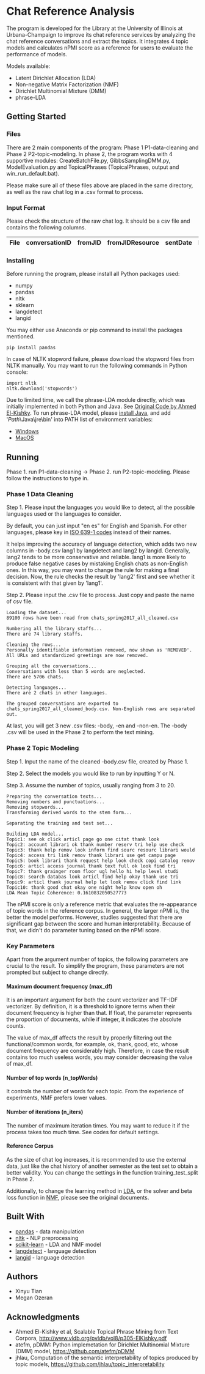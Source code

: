 # Chat Reference Analysis 

The program is developed for the Library at the University of Illinois at Urbana-Champaign to improve its chat reference services by analyzing the chat reference conversations and extract the topics.
It integrates 4 topic models and calculates nPMI score as a reference for users to evaluate the performance of models.

Models available:
* Latent Dirichlet Allocation (LDA)
* Non-negative Matrix Factorization (NMF)
* Dirichlet Multinomial Mixture (DMM)
* phrase-LDA

## Getting Started

### Files

There are 2 main components of the program: Phase 1 P1-data-cleaning and Phase 2 P2-topic-modeling.
In phase 2, the program works with 4 supportive modules: CreateBatchFile.py, GibbsSamplingDMM.py, ModelEvaluation.py and TopicalPhrases (TopicalPhrases, output and win_run_default.bat).

Please make sure all of these files above are placed in the same directory, as well as the raw chat log in a .csv format to process.

### Input Format

Please check the structure of the raw chat log. It should be a csv file and contains the following columns.

| File        | conversationID | fromJID | fromJIDResource | sentDate | body | Time | Date |
|-------------|----------------|---------|-----------------|----------|------|------|------|


### Installing

Before running the program, please install all Python packages used:

* numpy
* pandas
* nltk
* sklearn
* langdetect
* langid

You may either use Anaconda or pip command to install the packages mentioned.

```
pip install pandas
```

In case of NLTK stopword failure, please download the stopword files from NLTK manually. You may want to run the following commands in Python console:

```
import nltk
nltk.download('stopwords')
```

Due to limited time, we call the phrase-LDA module directly, which was initially implemented in both Python and Java. See [Original Code by Ahmed El-Kishky](http://web.engr.illinois.edu/~elkishk2/code/ToPMine.zip).
To run phrase-LDA model, please [install Java](https://www.java.com/en/download/), and add '$Path$\Java\jre\bin' into PATH list of environment variables:

* [Windows](https://www.pythoncentral.io/add-python-to-path-python-is-not-recognized-as-an-internal-or-external-command/)
* [MacOS](https://gist.github.com/patriciogonzalezvivo/77da993b14a48753efda)

## Running

Phase 1. run P1-data-cleaning -> Phase 2. run P2-topic-modeling.
Please follow the instructions to type in.

### Phase 1 Data Cleaning

Step 1. Please input the languages you would like to detect, all the possible languages used or the languages to consider.

By default, you can just input "en es" for English and Spanish. For other languages, please key in [ISO 639-1 codes](https://en.wikipedia.org/wiki/List_of_ISO_639-1_codes) instead of their names.

It helps improving the accuracy of language detection, which adds two new columns in -body.csv lang1 by langdetect and lang2 by langid. Generally, lang2 tends to be more conservative and reliable.
lang1 is more likely to produce false negative cases by mistaking English chats as non-English ones. In this way, you may want to change the rule for making a final decision. 
Now, the rule checks the result by 'lang2' first and see whether it is consistent with that given by 'lang1'.

Step 2. Please input the .csv file to process. Just copy and paste the name of csv file. 

```
Loading the dataset...
89100 rows have been read from chats_spring2017_all_cleaned.csv

Numbering all the library staffs...
There are 74 library staffs.

Cleaning the rows...
Personally identifiable information removed, now shown as 'REMOVED'.
All URLs and standardized greetings are now removed.

Grouping all the conversations...
Conversations with less than 5 words are neglected.
There are 5706 chats.

Detecting languages...
There are 2 chats in other languages.

The grouped conversations are exported to chats_spring2017_all_cleaned_body.csv. Non-English rows are separated out.
```

At last, you will get 3 new .csv files: -body, -en and -non-en. The -body .csv will be used in the Phase 2 to perform the text mining.

### Phase 2 Topic Modeling

Step 1. Input the name of the cleaned -body.csv file, created by Phase 1.

Step 2. Select the models you would like to run by inputting Y or N.

Step 3. Assume the number of topics, usually ranging from 3 to 20.

```
Preparing the conversation texts...
Removing numbers and punctuations...
Removing stopwords...
Transforming derived words to the stem form...

Separating the training and test set...

Building LDA model...
Topic1: see ok click articl page go one citat thank look
Topic2: account librari ok thank number reserv tri help use check
Topic3: thank help remov look inform find sourc resourc librari would
Topic4: access tri link remov thank librari use get campu page
Topic5: book librari thank request help look check copi catalog remov
Topic6: articl access journal thank text full ok look find tri
Topic7: thank grainger room floor ugl hello hi help level studi
Topic8: search databas look articl find help okay thank use tri
Topic9: articl thank journal help let look remov click find link
Topic10: thank good chat okay one night help know open oh
LDA Mean Topic Coherence: 0.1610832050527773
```

The nPMI score is only a reference metric that evaluates the re-appearance of topic words in the reference corpus. In general, the larger nPMI is, the better the model performs. 
However, studies suggested that there are significant gap between the score and human interpretability. Because of that, we didn't do parameter tuning based on the nPMI score.

### Key Parameters

Apart from the argument number of topics, the following parameters are crucial to the result. To simplify the program, these parameters are not prompted but subject to change directly.

#### Maximum document frequency (max_df)

It is an important argument for both the count vectorizer and TF-IDF vectorizer. By definition, it is a threshold to ignore terms when their document frequency is higher than that.
If float, the parameter represents the proportion of documents, while if integer, it indicates the absolute counts.

The value of max_df affects the result by properly filtering out the functional/common words, for example, ok, thank, good, etc, whose document frequency are considerably high.
Therefore, in case the result contains too much useless words, you may consider decreasing the value of max_df.

#### Number of top words (n_topWords)

It controls the number of words for each topic. From the experience of experiments, NMF prefers lower values.

#### Number of iterations (n_iters)

The number of maximum iteration times. You may want to reduce it if the process takes too much time. See codes for default settings.

#### Reference Corpus

As the size of chat log increases, it is recommended to use the external data, just like the chat history of another semester as the test set to obtain a better validity. You can change the settings in the function training_test_split in Phase 2.

Additionally, to change the learning method in [LDA](http://scikit-learn.org/stable/modules/generated/sklearn.decomposition.LatentDirichletAllocation.html#sklearn.decomposition.LatentDirichletAllocation), or the solver and beta loss function in [NMF](http://scikit-learn.org/stable/modules/generated/sklearn.decomposition.NMF.html), please see the original documents.

## Built With

* [pandas](https://pandas.pydata.org/) - data manipulation 
* [nltk](https://www.nltk.org/) - NLP preprocessing
* [scikit-learn](http://scikit-learn.org/stable/documentation.html) - LDA and NMF model
* [langdetect](https://github.com/Mimino666/langdetect) - language detection
* [langid](https://github.com/saffsd/langid.py) - language detection

## Authors

* Xinyu Tian
* Megan Ozeran

## Acknowledgments

* Ahmed El-Kishky et al, Scalable Topical Phrase Mining from Text Corpora, http://www.vldb.org/pvldb/vol8/p305-ElKishky.pdf
* atefm, pDMM: Python implemetation for Dirichlet Multinomial Mixture (DMM) model, https://github.com/atefm/pDMM
* jhlau, Computation of the semantic interpretability of topics produced by topic models, https://github.com/jhlau/topic_interpretability